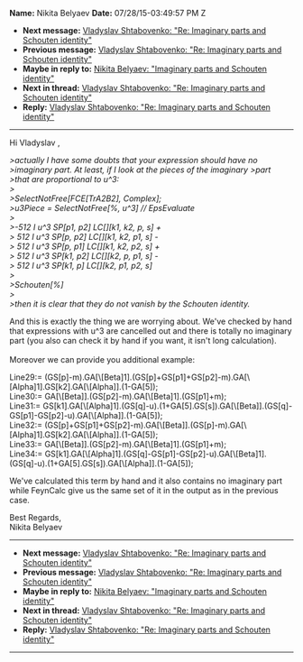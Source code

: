 **Name:** Nikita Belyaev
**Date:** 07/28/15-03:49:57 PM Z

  - **Next message:** [Vladyslav Shtabovenko: "Re: Imaginary parts and
    Schouten identity"](0959.html)
  - **Previous message:** [Vladyslav Shtabovenko: "Re: Imaginary parts
    and Schouten identity"](0957.html)
  - **Maybe in reply to:** [Nikita Belyaev: "Imaginary parts and
    Schouten identity"](0956.html)
  - **Next in thread:** [Vladyslav Shtabovenko: "Re: Imaginary parts and
    Schouten identity"](0959.html)
  - **Reply:** [Vladyslav Shtabovenko: "Re: Imaginary parts and Schouten
    identity"](0959.html)

-----

Hi Vladyslav ,  

*\>actually I have some doubts that your expression should have no*  
*\>imaginary part. At least, if I look at the pieces of the imaginary
\>part*  
*\>that are proportional to u^3:*  
*\>*  
*\>SelectNotFree[FCE[TrA2B2], Complex];*  
*\>u3Piece = SelectNotFree[%, u^3] // EpsEvaluate*  
*\>*  
*\>-512 I u^3 SP[p1, p2] LC[][k1, k2, p, s] +*  
*\> 512 I u^3 SP[p, p2] LC[][k1, k2, p1, s] -*  
*\> 512 I u^3 SP[p, p1] LC[][k1, k2, p2, s] +*  
*\> 512 I u^3 SP[k1, p2] LC[][k2, p, p1, s] -*  
*\> 512 I u^3 SP[k1, p] LC[][k2, p1, p2, s]*  
*\>*  
*\>Schouten[%]*  
*\>*  
*\>then it is clear that they do not vanish by the Schouten identity.*  

And this is exactly the thing we are worrying about. We've checked by
hand that expressions with u^3 are cancelled out and there is totally no
imaginary part (you also can check it by hand if you want, it isn't long
calculation).  
   
Moreover we can provide you additional example:  

Line29:=
(GS[p]-m).GA[\\[Beta]1].(GS[p]+GS[p1]+GS[p2]-m).GA[\\[Alpha]1].GS[k2].GA[\\[Alpha]].(1-GA[5]);  
Line30:=
GA[\\[Beta]].(GS[p2]-m).GA[\\[Beta]1].(GS[p1]+m);  
Line31:=
GS[k1].GA[\\[Alpha]1].(GS[q]-u).(1+GA[5].GS[s]).GA[\\[Beta]].(GS[q]-GS[p1]-GS[p2]-u).GA[\\[Alpha]].(1-GA[5]);  
Line32:=
(GS[p]+GS[p1]+GS[p2]-m).GA[\\[Beta]].(GS[p]-m).GA[\\[Alpha]1].GS[k2].GA[\\[Alpha]].(1-GA[5]);  
Line33:=
GA[\\[Beta]].(GS[p2]-m).GA[\\[Beta]1].(GS[p1]+m);  
Line34:=
GS[k1].GA[\\[Alpha]1].(GS[q]-GS[p1]-GS[p2]-u).GA[\\[Beta]1].(GS[q]-u).(1+GA[5].GS[s]).GA[\\[Alpha]].(1-GA[5]);  

We've calculated this term by hand and it also contains no imaginary
part while FeynCalc give us the same set of it in the output as in the
previous case.  

Best Regards,  
Nikita Belyaev  

-----

  - **Next message:** [Vladyslav Shtabovenko: "Re: Imaginary parts and
    Schouten identity"](0959.html)
  - **Previous message:** [Vladyslav Shtabovenko: "Re: Imaginary parts
    and Schouten identity"](0957.html)
  - **Maybe in reply to:** [Nikita Belyaev: "Imaginary parts and
    Schouten identity"](0956.html)
  - **Next in thread:** [Vladyslav Shtabovenko: "Re: Imaginary parts and
    Schouten identity"](0959.html)
  - **Reply:** [Vladyslav Shtabovenko: "Re: Imaginary parts and Schouten
    identity"](0959.html)

-----

